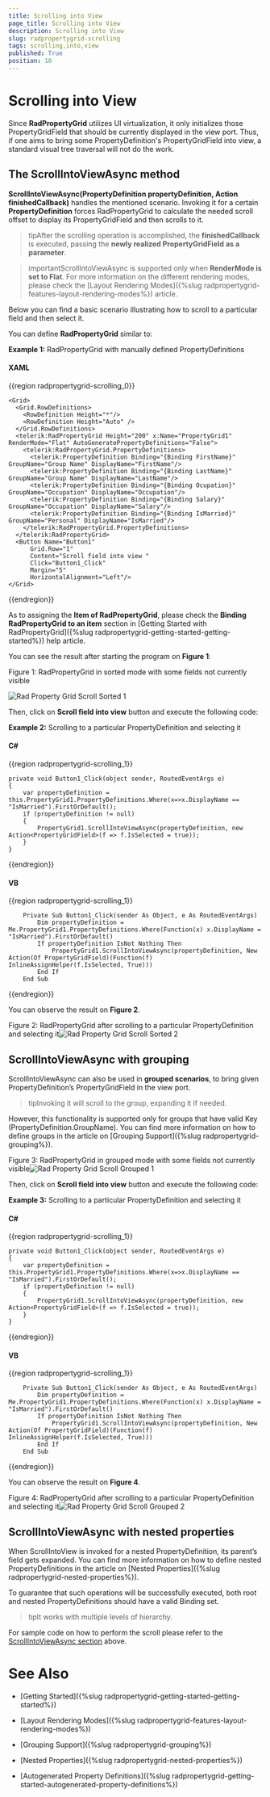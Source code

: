 ```yaml
---
title: Scrolling into View
page_title: Scrolling into View
description: Scrolling into View
slug: radpropertygrid-scrolling
tags: scrolling,into,view
published: True
position: 10
---
```


# Scrolling into View



Since __RadPropertyGrid__ utilizes UI virtualization, it only initializes those PropertyGridField that should be currently displayed in the view port. Thus, if one aims to bring some PropertyDefinition's PropertyGridField into view, a standard visual tree traversal will not do the work. 

## The ScrollIntoViewAsync method

__ScrollIntoViewAsync(PropertyDefinition propertyDefinition, Action<PropertyGridField> finishedCallback)__ handles the mentioned scenario. Invoking it for a certain __PropertyDefinition__ forces RadPropertyGrid to calculate the needed scroll offset to display its PropertyGridField and then scrolls to it. 
        

>tipAfter the scrolling operation is accomplished, the __finishedCallback__ is executed, passing the __newly realized PropertyGridField as a parameter__.
          

>importantScrollIntoViewAsync is supported only when __RenderMode is set to Flat__. For more information on the different rendering modes, please check the [Layout Rendering Modes]({%slug radpropertygrid-features-layout-rendering-modes%}) article.
        

Below you can find a basic scenario illustrating how to scroll to a particular field and then select it.

You can define __RadPropertyGrid__ similar to:

__Example 1:__ RadPropertyGrid with manually defined PropertyDefinitions

#### __XAML__

{{region radpropertygrid-scrolling_0}}

	<Grid>
	  <Grid.RowDefinitions>
	    <RowDefinition Height="*"/>
	    <RowDefinition Height="Auto" />
	  </Grid.RowDefinitions>
	  <telerik:RadPropertyGrid Height="200" x:Name="PropertyGrid1" RenderMode="Flat" AutoGeneratePropertyDefinitions="False">
	    <telerik:RadPropertyGrid.PropertyDefinitions>
	      <telerik:PropertyDefinition Binding="{Binding FirstName}" GroupName="Group Name" DisplayName="FirstName"/>
	      <telerik:PropertyDefinition Binding="{Binding LastName}" GroupName="Group Name" DisplayName="LastName"/>
	      <telerik:PropertyDefinition Binding="{Binding Ocupation}" GroupName="Occupation" DisplayName="Occupation"/>
	      <telerik:PropertyDefinition Binding="{Binding Salary}" GroupName="Occupation" DisplayName="Salary"/>
	      <telerik:PropertyDefinition Binding="{Binding IsMarried}" GroupName="Personal" DisplayName="IsMarried"/>
	    </telerik:RadPropertyGrid.PropertyDefinitions>
	  </telerik:RadPropertyGrid>
	  <Button Name="Button1"
	      Grid.Row="1"
	      Content="Scroll field into view "
	      Click="Button1_Click"
	      Margin="5"
	      HorizontalAlignment="Left"/>
	</Grid>
{{endregion}}



As to assigning the __Item of RadPropertyGrid__, please check the __Binding RadPropertyGrid to an item__ section in [Getting Started with RadPropertyGrid]({%slug radpropertygrid-getting-started-getting-started%}) help article.
        

You can see the result after starting the program on __Figure 1__:
        

Figure 1: RadPropertyGrid in sorted mode with some fields not currently visible

![Rad Property Grid Scroll Sorted 1](images/RadPropertyGrid_Scroll_Sorted_1.png)

Then, click on __Scroll field into view__ button and execute the following code:

__Example 2:__ Scrolling to a particular PropertyDefinition and selecting it

#### __C#__

{{region radpropertygrid-scrolling_1}}

	private void Button1_Click(object sender, RoutedEventArgs e)
	{
	    var propertyDefinition = this.PropertyGrid1.PropertyDefinitions.Where(x=>x.DisplayName == "IsMarried").FirstOrDefault();
	    if (propertyDefinition != null)
	    {
	        PropertyGrid1.ScrollIntoViewAsync(propertyDefinition, new Action<PropertyGridField>(f => f.IsSelected = true));
	    }
	}
{{endregion}}



#### __VB__

{{region radpropertygrid-scrolling_1}}

	    Private Sub Button1_Click(sender As Object, e As RoutedEventArgs)
	        Dim propertyDefinition = Me.PropertyGrid1.PropertyDefinitions.Where(Function(x) x.DisplayName = "IsMarried").FirstOrDefault()
	        If propertyDefinition IsNot Nothing Then
	            PropertyGrid1.ScrollIntoViewAsync(propertyDefinition, New Action(Of PropertyGridField)(Function(f) InlineAssignHelper(f.IsSelected, True)))
	        End If
	    End Sub
{{endregion}}



You can observe the result on __Figure 2__.

Figure 2: RadPropertyGrid after scrolling to a particular PropertyDefinition and selecting it![Rad Property Grid Scroll Sorted 2](images/RadPropertyGrid_Scroll_Sorted_2.png)

## ScrollIntoViewAsync with grouping

ScrollIntoViewAsync can also be used in __grouped scenarios__, to bring given PropertyDefinition’s PropertyGridField in the view port. 
          

>tipInvoking it will scroll to the group, expanding it if needed.

However, this functionality is supported only for groups that have valid Key (PropertyDefinition.GroupName). You can find more information on how to define groups in the article on [Grouping Support]({%slug radpropertygrid-grouping%}).
        

Figure 3: RadPropertyGrid in grouped mode with some fields not currently visible![Rad Property Grid Scroll Grouped 1](images/RadPropertyGrid_Scroll_Grouped_1.png)

Then, click on __Scroll field into view__ button and execute the following code:
        

__Example 3:__ Scrolling to a particular PropertyDefinition and selecting it

#### __C#__

{{region radpropertygrid-scrolling_1}}

	private void Button1_Click(object sender, RoutedEventArgs e)
	{
	    var propertyDefinition = this.PropertyGrid1.PropertyDefinitions.Where(x=>x.DisplayName == "IsMarried").FirstOrDefault();
	    if (propertyDefinition != null)
	    {
	        PropertyGrid1.ScrollIntoViewAsync(propertyDefinition, new Action<PropertyGridField>(f => f.IsSelected = true));
	    }
	}
{{endregion}}



#### __VB__

{{region radpropertygrid-scrolling_1}}

	    Private Sub Button1_Click(sender As Object, e As RoutedEventArgs)
	        Dim propertyDefinition = Me.PropertyGrid1.PropertyDefinitions.Where(Function(x) x.DisplayName = "IsMarried").FirstOrDefault()
	        If propertyDefinition IsNot Nothing Then
	            PropertyGrid1.ScrollIntoViewAsync(propertyDefinition, New Action(Of PropertyGridField)(Function(f) InlineAssignHelper(f.IsSelected, True)))
	        End If
	    End Sub
{{endregion}}



You can observe the result on __Figure 4__.
        

Figure 4: RadPropertyGrid after scrolling to a particular PropertyDefinition and selecting it![Rad Property Grid Scroll Grouped 2](images/RadPropertyGrid_Scroll_Grouped_2.png)

## ScrollIntoViewAsync with nested properties

When ScrollIntoView is invoked for a nested PropertyDefinition, its parent’s field gets expanded. You can find more information on how to define nested PropertyDefinitions in the article on [Nested Properties]({%slug radpropertygrid-nested-properties%}).
        

To guarantee that such operations will be successfully executed, both root and nested PropertyDefinitions should have a valid Binding set.
        

>tipIt works with multiple levels of hierarchy.
          

For sample code on how to perform the scroll please refer to the [ScrollIntoViewAsync section](#the-scrollintoviewasync-method) above.

# See Also

 * [Getting Started]({%slug radpropertygrid-getting-started-getting-started%})

 * [Layout Rendering Modes]({%slug radpropertygrid-features-layout-rendering-modes%})

 * [Grouping Support]({%slug radpropertygrid-grouping%})

 * [Nested Properties]({%slug radpropertygrid-nested-properties%})

 * [Autogenerated Property Definitions]({%slug radpropertygrid-getting-started-autogenerated-property-definitions%})
